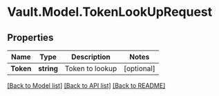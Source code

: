 # Vault.Model.TokenLookUpRequest

## Properties

Name | Type | Description | Notes
------------ | ------------- | ------------- | -------------
**Token** | **string** | Token to lookup | [optional] 

[[Back to Model list]](../README.md#documentation-for-models) [[Back to API list]](../README.md#documentation-for-api-endpoints) [[Back to README]](../README.md)

